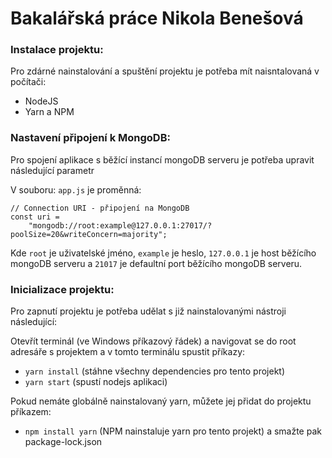 Bakalářská práce Nikola Benešová
===================================

### Instalace projektu:

Pro zdárné nainstalování a spuštění projektu je potřeba mít naisntalovaná v počítači:

* NodeJS
* Yarn a NPM

### Nastavení připojení k MongoDB:

Pro spojení aplikace s běžící instancí mongoDB serveru je potřeba upravit následující parametr 

V souboru: `app.js` je proměnná: 
```
// Connection URI - připojení na MongoDB
const uri =
    "mongodb://root:example@127.0.0.1:27017/?poolSize=20&writeConcern=majority";

```

Kde `root` je uživatelské jméno, `example` je heslo, `127.0.0.1` je host běžícího mongoDB serveru a `21017` je defaultní port běžícího mongoDB serveru.

### Inicializace projektu:

Pro zapnutí projektu je potřeba udělat s již nainstalovanými nástroji následující: 
 
Otevřít terminál (ve Windows příkazový řádek) a navigovat se do root adresáře s projektem a v tomto terminálu spustit příkazy:

* `yarn install` (stáhne všechny dependencies pro tento projekt)
* `yarn start` (spustí nodejs aplikaci)

Pokud nemáte globálně nainstalovaný yarn, můžete jej přidat do projektu příkazem:

* `npm install yarn` (NPM nainstaluje yarn pro tento projekt) a smažte pak package-lock.json


